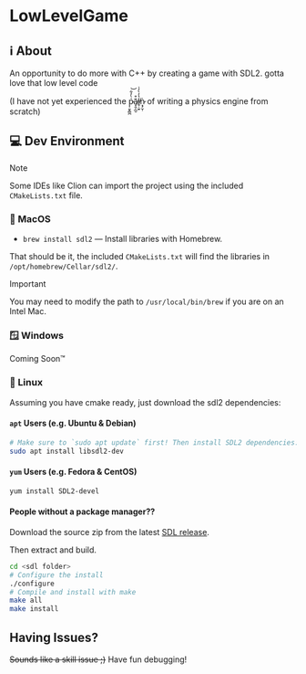 # LowLevelGame

## ℹ️ About

An opportunity to do more with C++ by creating a game with SDL2. gotta love that low level code 

(I have not yet experienced the p̷̜͈̞̻̪͑̀̓͋͝ã̸͓̯̗̲̮͒i̸̥̣̮̠̔̓̀̓͗ṅ̷͙̗̮̹ of writing a physics engine from scratch)

## 💻 Dev Environment

> [!NOTE]
> Some IDEs like Clion can import the project using the included `CMakeLists.txt` file.

### 🍎 MacOS

- `brew install sdl2` — Install libraries with Homebrew.

That should be it, the included `CMakeLists.txt` will find the libraries in `/opt/homebrew/Cellar/sdl2/`.

> [!IMPORTANT]
> You may need to modify the path to `/usr/local/bin/brew` if you are on an Intel Mac.

### 🪟 Windows

Coming Soon™️

### 🐧 Linux

Assuming you have cmake ready, just download the sdl2 dependencies:

#### `apt` Users (e.g. Ubuntu & Debian)

```bash
# Make sure to `sudo apt update` first! Then install SDL2 dependencies:
sudo apt install libsdl2-dev
```

#### `yum` Users (e.g. Fedora & CentOS)

```bash
yum install SDL2-devel
```

#### People without a package manager??

Download the source zip from the latest [SDL release](https://github.com/libsdl-org/SDL/releases). 

Then extract and build.

```bash
cd <sdl folder>
# Configure the install
./configure
# Compile and install with make
make all
make install
```

## Having Issues?

~~Sounds like a skill issue ;)~~ Have fun debugging!
